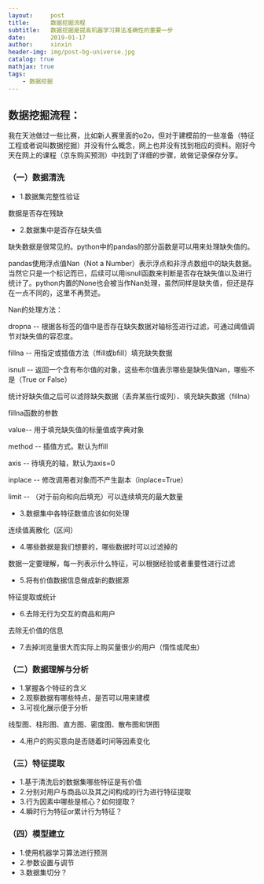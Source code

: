 ```yaml
---
layout:     post                    
title:      数据挖掘流程               
subtitle:   数据挖掘是提高机器学习算法准确性的重要一步
date:       2019-01-17             
author:     xinxin                     
header-img: img/post-bg-universe.jpg    
catalog: true                      
mathjax: true
tags:                              
    - 数据挖掘
---
```

## 数据挖掘流程：

我在天池做过一些比赛，比如新人赛里面的o2o，但对于建模前的一些准备（特征工程或者说叫数据挖掘）并没有什么概念，网上也并没有找到相应的资料。刚好今天在网上的课程（京东购买预测）中找到了详细的步骤，故做记录保存分享。

### （一）数据清洗

* 1.数据集完整性验证

数据是否存在残缺

* 2.数据集中是否存在缺失值

缺失数据是很常见的。python中的pandas的部分函数是可以用来处理缺失值的。

pandas使用浮点值Nan（Not a Number）表示浮点和非浮点数组中的缺失数据。当然它只是一个标记而已，后续可以用isnull函数来判断是否存在缺失值以及进行统计了。python内置的None也会被当作Nan处理，虽然同样是缺失值，但还是存在一点不同的，这里不再赘述。

Nan的处理方法：

dropna -- 根据各标签的值中是否存在缺失数据对轴标签进行过滤，可通过阈值调节对缺失值的容忍度。

fillna -- 用指定或插值方法（ffill或bfill）填充缺失数据

isnull -- 返回一个含有布尔值的对象，这些布尔值表示哪些是缺失值Nan，哪些不是（True or False）

统计好缺失值之后可以滤除缺失数据（丢弃某些行或列）、填充缺失数据（fillna）

fillna函数的参数

value-- 用于填充缺失值的标量值或字典对象

method -- 插值方式。默认为ffill

axis -- 待填充的轴，默认为axis=0

inplace -- 修改调用者对象而不产生副本（inplace=True）

limit -- （对于前向和向后填充）可以连续填充的最大数量


* 3.数据集中各特征数值应该如何处理

连续值离散化（区间）

* 4.哪些数据是我们想要的，哪些数据时可以过滤掉的

数据一定要理解，每一列表示什么特征，可以根据经验或者重要性进行过滤

* 5.将有价值数据信息做成新的数据源

特征提取或统计

* 6.去除无行为交互的商品和用户

去除无价值的信息

* 7.去掉浏览量很大而实际上购买量很少的用户（惰性或爬虫）


### （二）数据理解与分析
* 1.掌握各个特征的含义
* 2.观察数据有哪些特点，是否可以用来建模
* 3.可视化展示便于分析

线型图、柱形图、直方图、密度图、散布图和饼图

* 4.用户的购买意向是否随着时间等因素变化


### （三）特征提取
* 1.基于清洗后的数据集哪些特征是有价值
* 2.分别对用户与商品以及其之间构成的行为进行特征提取
* 3.行为因素中哪些是核心？如何提取？
* 4.瞬时行为特征or累计行为特征？


### （四）模型建立
* 1.使用机器学习算法进行预测 
* 2.参数设置与调节
* 3.数据集切分？